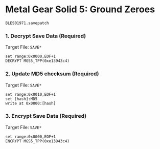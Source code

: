#  Metal Gear Solid 5: Ground Zeroes

`BLES01971.savepatch`

### 1. Decrypt Save Data (Required)

Target File: `SAVE*`

```
set range:0x0000,EOF+1
DECRYPT MGS5_TPP(0xe13943c4)
```

### 2. Update MD5 checksum (Required)

Target File: `SAVE*`

```
set range:0x0010,EOF+1
set [hash]:MD5
write at 0x0000:[hash]
```

### 3. Encrypt Save Data (Required)

Target File: `SAVE*`

```
set range:0x0000,EOF+1
ENCRYPT MGS5_TPP(0xe13943c4)
```

